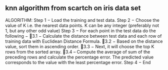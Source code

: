 ## knn algorithm from scartch on iris data set

ALGORITHM:
Step 1 − Load the training and test data.
Step 2 − Choose the value of K i.e. the nearest data points. K can be any integer (preferably not 1, but any other odd value)
Step 3 − For each point in the test data do the following −
3.1 − Calculate the distance between test data and each row of training data with Euclidean Distance Formula. 
3.2 − Based on the distance value, sort them in ascending order.
3.3 − Next, it will choose the top K rows from the sorted array.
3.4 – Compute the average of sum of the preceding rows and calculate the percentage error. The predicted value corresponds to the value with the least percentage error.
Step 4 − End
